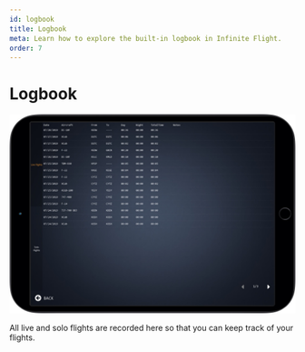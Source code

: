 ```yaml
---
id: logbook
title: Logbook
meta: Learn how to explore the built-in logbook in Infinite Flight.
order: 7
---
```


# Logbook



![Logbook Page](_images/manual/frames/logbook.jpg)

 

All live and solo flights are recorded here so that you can keep track of your flights.